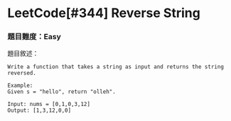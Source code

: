 # LeetCode[#344] Reverse String
### 題目難度：Easy
題目敘述：
```
Write a function that takes a string as input and returns the string reversed.

Example:
Given s = "hello", return "olleh".
```

```
Input: nums = [0,1,0,3,12]
Output: [1,3,12,0,0]
```
